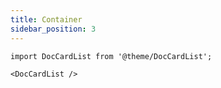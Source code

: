 ```yaml
---
title: Container
sidebar_position: 3
---
```


```mdx-code-block
import DocCardList from '@theme/DocCardList';

<DocCardList />
```
